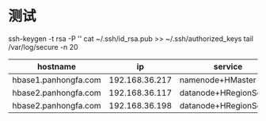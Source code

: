 # 测试


ssh-keygen -t rsa -P ''
cat ~/.ssh/id_rsa.pub >> ~/.ssh/authorized_keys
tail /var/log/secure -n 20

|       hostname       |       ip       |        service         |
| -------------------- | -------------- | ---------------------- |
| hbase1.panhongfa.com | 192.168.36.217 | namenode+HMaster       |
| hbase2.panhongfa.com | 192.168.36.117 | datanode+HRegionServer |
| hbase2.panhongfa.com | 192.168.36.198 | datanode+HRegionServer |
